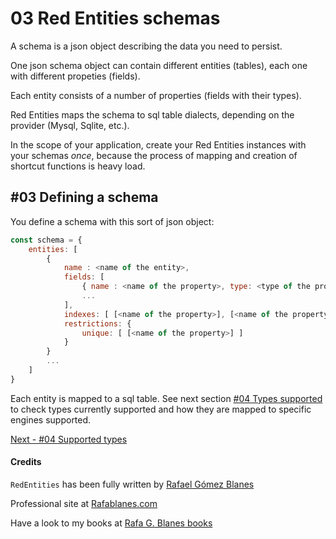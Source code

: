# 03 Red Entities schemas

A schema is a json object describing the data you need to persist.

One json schema object can contain different entities (tables), each one with different propeties (fields).

Each entity consists of a number of properties (fields with their types).

Red Entities maps the schema to sql table dialects, depending on the provider (Mysql, Sqlite, etc.).

In the scope of your application, create your Red Entities instances with your schemas *once*, because the process of mapping and creation of shortcut functions is heavy load.

## #03 Defining a schema

You define a schema with this sort of json object:

```js
const schema = {
    entities: [
        {
            name : <name of the entity>,
            fields: [
                { name : <name of the property>, type: <type of the property>, default: <default value> }
                ...
            ],
            indexes: [ [<name of the property>], [<name of the property 1>, <name of the property 2>] ],
            restrictions: {
                unique: [ [<name of the property>] ]
            }
        }
        ...
    ]
}
```

Each entity is mapped to a sql table. See next section [#04 Types supported](/docs/04-types.md) to check types currently supported and how they are mapped to specific engines supported.

[Next - #04 Supported types](/docs/04-types.md) 

#### Credits

`RedEntities` has been fully written by  [Rafael Gómez Blanes](https://github.com/gomezbl)

Professional site at [Rafablanes.com](https://www.rafablanes.com)

Have a look to my books at [Rafa G. Blanes books](https://www.rafablanes.com/mislibros)